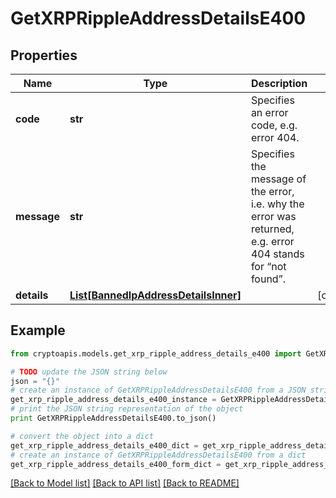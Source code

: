 # GetXRPRippleAddressDetailsE400


## Properties
Name | Type | Description | Notes
------------ | ------------- | ------------- | -------------
**code** | **str** | Specifies an error code, e.g. error 404. | 
**message** | **str** | Specifies the message of the error, i.e. why the error was returned, e.g. error 404 stands for “not found”. | 
**details** | [**List[BannedIpAddressDetailsInner]**](BannedIpAddressDetailsInner.md) |  | [optional] 

## Example

```python
from cryptoapis.models.get_xrp_ripple_address_details_e400 import GetXRPRippleAddressDetailsE400

# TODO update the JSON string below
json = "{}"
# create an instance of GetXRPRippleAddressDetailsE400 from a JSON string
get_xrp_ripple_address_details_e400_instance = GetXRPRippleAddressDetailsE400.from_json(json)
# print the JSON string representation of the object
print GetXRPRippleAddressDetailsE400.to_json()

# convert the object into a dict
get_xrp_ripple_address_details_e400_dict = get_xrp_ripple_address_details_e400_instance.to_dict()
# create an instance of GetXRPRippleAddressDetailsE400 from a dict
get_xrp_ripple_address_details_e400_form_dict = get_xrp_ripple_address_details_e400.from_dict(get_xrp_ripple_address_details_e400_dict)
```
[[Back to Model list]](../README.md#documentation-for-models) [[Back to API list]](../README.md#documentation-for-api-endpoints) [[Back to README]](../README.md)


